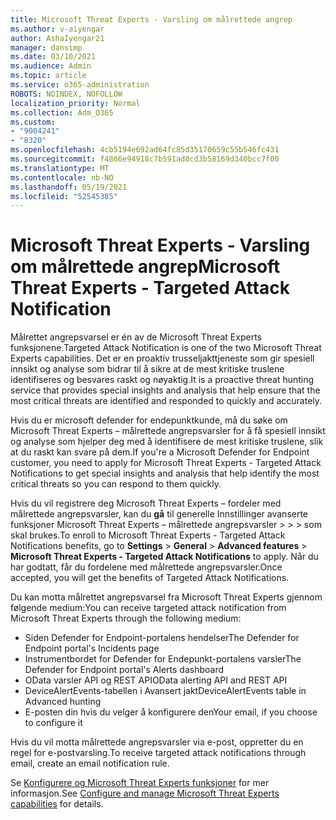 ```yaml
---
title: Microsoft Threat Experts - Varsling om målrettede angrep
ms.author: v-aiyengar
author: AshaIyengar21
manager: dansimp
ms.date: 03/10/2021
ms.audience: Admin
ms.topic: article
ms.service: o365-administration
ROBOTS: NOINDEX, NOFOLLOW
localization_priority: Normal
ms.collection: Adm_O365
ms.custom:
- "9004241"
- "8320"
ms.openlocfilehash: 4cb5194e692ad64fc85d35170659c55b546fc431
ms.sourcegitcommit: f4866e94918c7b591ad0cd3b58169d340bcc7f00
ms.translationtype: MT
ms.contentlocale: nb-NO
ms.lasthandoff: 05/19/2021
ms.locfileid: "52545385"
---
```

# <a name="microsoft-threat-experts---targeted-attack-notification"></a><span data-ttu-id="07fa0-102">Microsoft Threat Experts - Varsling om målrettede angrep</span><span class="sxs-lookup"><span data-stu-id="07fa0-102">Microsoft Threat Experts - Targeted Attack Notification</span></span>

<span data-ttu-id="07fa0-103">Målrettet angrepsvarsel er én av de Microsoft Threat Experts funksjonene.</span><span class="sxs-lookup"><span data-stu-id="07fa0-103">Targeted Attack Notification is one of the two Microsoft Threat Experts capabilities.</span></span> <span data-ttu-id="07fa0-104">Det er en proaktiv trusseljakttjeneste som gir spesiell innsikt og analyse som bidrar til å sikre at de mest kritiske truslene identifiseres og besvares raskt og nøyaktig.</span><span class="sxs-lookup"><span data-stu-id="07fa0-104">It is a proactive threat hunting service that provides special insights and analysis that help ensure that the most critical threats are identified and responded to quickly and accurately.</span></span>

<span data-ttu-id="07fa0-105">Hvis du er microsoft defender for endepunktkunde, må du søke om Microsoft Threat Experts – målrettede angrepsvarsler for å få spesiell innsikt og analyse som hjelper deg med å identifisere de mest kritiske truslene, slik at du raskt kan svare på dem.</span><span class="sxs-lookup"><span data-stu-id="07fa0-105">If you're a Microsoft Defender for Endpoint customer, you need to apply for Microsoft Threat Experts - Targeted Attack Notifications to get special insights and analysis that help identify the most critical threats so you can respond to them quickly.</span></span>

<span data-ttu-id="07fa0-106">Hvis du vil registrere deg Microsoft Threat Experts – fordeler med målrettede angrepsvarsler, kan du **gå** til generelle Innstillinger avanserte funksjoner Microsoft Threat Experts – målrettede angrepsvarsler  >    >    >   som skal brukes.</span><span class="sxs-lookup"><span data-stu-id="07fa0-106">To enroll to Microsoft Threat Experts - Targeted Attack Notifications benefits, go to **Settings** > **General** > **Advanced features** > **Microsoft Threat Experts - Targeted Attack Notifications** to apply.</span></span> <span data-ttu-id="07fa0-107">Når du har godtatt, får du fordelene med målrettede angrepsvarsler.</span><span class="sxs-lookup"><span data-stu-id="07fa0-107">Once accepted, you will get the benefits of Targeted Attack Notifications.</span></span>

<span data-ttu-id="07fa0-108">Du kan motta målrettet angrepsvarsel fra Microsoft Threat Experts gjennom følgende medium:</span><span class="sxs-lookup"><span data-stu-id="07fa0-108">You can receive targeted attack notification from Microsoft Threat Experts through the following medium:</span></span>

- <span data-ttu-id="07fa0-109">Siden Defender for Endpoint-portalens hendelser</span><span class="sxs-lookup"><span data-stu-id="07fa0-109">The Defender for Endpoint portal's Incidents page</span></span>
- <span data-ttu-id="07fa0-110">Instrumentbordet for Defender for Endepunkt-portalens varsler</span><span class="sxs-lookup"><span data-stu-id="07fa0-110">The Defender for Endpoint portal's Alerts dashboard</span></span>
- <span data-ttu-id="07fa0-111">OData varsler API og REST API</span><span class="sxs-lookup"><span data-stu-id="07fa0-111">OData alerting API and REST API</span></span>
- <span data-ttu-id="07fa0-112">DeviceAlertEvents-tabellen i Avansert jakt</span><span class="sxs-lookup"><span data-stu-id="07fa0-112">DeviceAlertEvents table in Advanced hunting</span></span>
- <span data-ttu-id="07fa0-113">E-posten din hvis du velger å konfigurere den</span><span class="sxs-lookup"><span data-stu-id="07fa0-113">Your email, if you choose to configure it</span></span>

<span data-ttu-id="07fa0-114">Hvis du vil motta målrettede angrepsvarsler via e-post, oppretter du en regel for e-postvarsling.</span><span class="sxs-lookup"><span data-stu-id="07fa0-114">To receive targeted attack notifications through email, create an email notification rule.</span></span> 

<span data-ttu-id="07fa0-115">Se [Konfigurere og Microsoft Threat Experts funksjoner](/windows/security/threat-protection/microsoft-defender-atp/configure-microsoft-threat-experts) for mer informasjon.</span><span class="sxs-lookup"><span data-stu-id="07fa0-115">See [Configure and manage Microsoft Threat Experts capabilities](/windows/security/threat-protection/microsoft-defender-atp/configure-microsoft-threat-experts) for details.</span></span>
